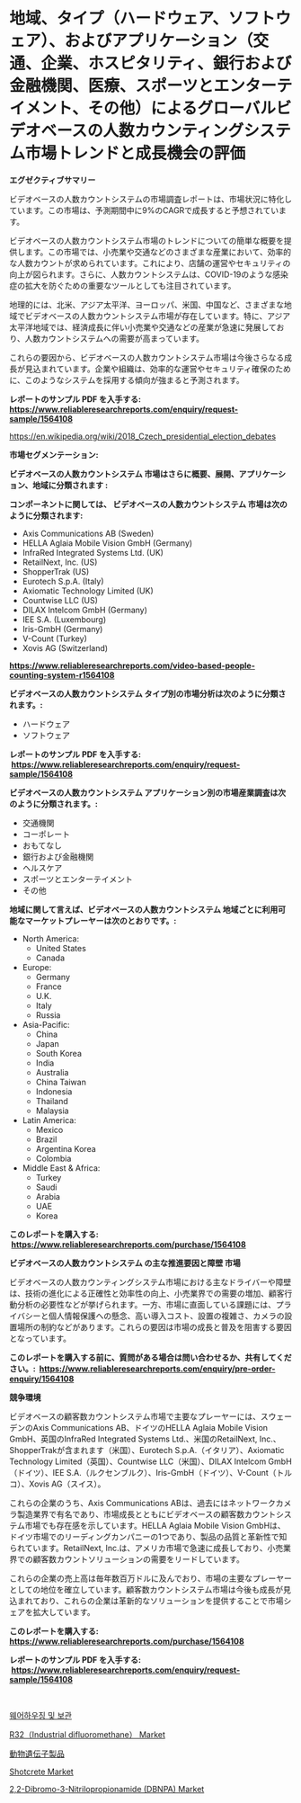 <p><h1>地域、タイプ（ハードウェア、ソフトウェア）、およびアプリケーション（交通、企業、ホスピタリティ、銀行および金融機関、医療、スポーツとエンターテイメント、その他）によるグローバルビデオベースの人数カウンティングシステム市場トレンドと成長機会の評価</h1></p><p><strong>エグゼクティブサマリー</strong></p>
<p><p>ビデオベースの人数カウントシステムの市場調査レポートは、市場状況に特化しています。この市場は、予測期間中に9%のCAGRで成長すると予想されています。</p><p>ビデオベースの人数カウントシステム市場のトレンドについての簡単な概要を提供します。この市場では、小売業や交通などのさまざまな産業において、効率的な人数カウントが求められています。これにより、店舗の運営やセキュリティの向上が図られます。さらに、人数カウントシステムは、COVID-19のような感染症の拡大を防ぐための重要なツールとしても注目されています。</p><p>地理的には、北米、アジア太平洋、ヨーロッパ、米国、中国など、さまざまな地域でビデオベースの人数カウントシステム市場が存在しています。特に、アジア太平洋地域では、経済成長に伴い小売業や交通などの産業が急速に発展しており、人数カウントシステムへの需要が高まっています。</p><p>これらの要因から、ビデオベースの人数カウントシステム市場は今後さらなる成長が見込まれています。企業や組織は、効率的な運営やセキュリティ確保のために、このようなシステムを採用する傾向が強まると予測されます。</p></p>
<p><strong>レポートのサンプル PDF を入手する: <a href="https://www.reliableresearchreports.com/enquiry/request-sample/1564108">https://www.reliableresearchreports.com/enquiry/request-sample/1564108</a></strong></p>
<p><a href="https://en.wikipedia.org/wiki/2018_Czech_presidential_election_debates">https://en.wikipedia.org/wiki/2018_Czech_presidential_election_debates</a></p>
<p><strong>市場セグメンテーション:</strong></p>
<p><strong> ビデオベースの人数カウントシステム 市場はさらに概要、展開、アプリケーション、地域に分類されます :</strong></p>
<p><strong>コンポーネントに関しては、 ビデオベースの人数カウントシステム 市場は次のように分類されます: &nbsp;</strong></p>
<p><ul><li>Axis Communications AB (Sweden)</li><li>HELLA Aglaia Mobile Vision GmbH (Germany)</li><li>InfraRed Integrated Systems Ltd. (UK)</li><li>RetailNext, Inc. (US)</li><li>ShopperTrak (US)</li><li>Eurotech S.p.A. (Italy)</li><li>Axiomatic Technology Limited (UK)</li><li>Countwise LLC (US)</li><li>DILAX Intelcom GmbH (Germany)</li><li>IEE S.A. (Luxembourg)</li><li>Iris-GmbH (Germany)</li><li>V-Count (Turkey)</li><li>Xovis AG (Switzerland)</li></ul></p>
<p><strong><a href="https://www.reliableresearchreports.com/video-based-people-counting-system-r1564108">https://www.reliableresearchreports.com/video-based-people-counting-system-r1564108</a></strong></p>
<p><strong> ビデオベースの人数カウントシステム タイプ別の市場分析は次のように分類されます。:</strong></p>
<p><ul><li>ハードウェア</li><li>ソフトウェア</li></ul></p>
<p><strong>レポートのサンプル PDF を入手する: &nbsp;<a href="https://www.reliableresearchreports.com/enquiry/request-sample/1564108">https://www.reliableresearchreports.com/enquiry/request-sample/1564108</a></strong></p>
<p><strong> ビデオベースの人数カウントシステム アプリケーション別の市場産業調査は次のように分類されます。:</strong></p>
<p><ul><li>交通機関</li><li>コーポレート</li><li>おもてなし</li><li>銀行および金融機関</li><li>ヘルスケア</li><li>スポーツとエンターテイメント</li><li>その他</li></ul></p>
<p><strong>地域に関して言えば、ビデオベースの人数カウントシステム 地域ごとに利用可能なマーケットプレーヤーは次のとおりです。:</strong></p>
<p><ul>
    <li>
        North America:
        <ul>
            <li>United States</li>
            <li>Canada</li>
        </ul>
    </li>
    <li>
        Europe:
        <ul>
            <li>Germany</li>
            <li>France</li>
            <li>U.K.</li>
            <li>Italy</li>
            <li>Russia</li>
        </ul>
    </li>
    <li>
        Asia-Pacific:
        <ul>
            <li>China</li>
            <li>Japan</li>
            <li>South Korea</li>
            <li>India</li>
            <li>Australia</li>
            <li>China Taiwan</li>
            <li>Indonesia</li>
            <li>Thailand</li>
            <li>Malaysia</li>
        </ul>
    </li>
    <li>
        Latin America:
        <ul>
            <li>Mexico</li>
            <li>Brazil</li>
            <li>Argentina Korea</li>
            <li>Colombia</li>
        </ul>
    </li>
    <li>
        Middle East & Africa:
        <ul>
            <li>Turkey</li>
            <li>Saudi</li>
            <li>Arabia</li>
            <li>UAE</li>
            <li>Korea</li>
        </ul>
    </li>
    </ul></p>
<p><strong>このレポートを購入する: &nbsp;<a href="https://www.reliableresearchreports.com/purchase/1564108">https://www.reliableresearchreports.com/purchase/1564108</a></strong></p>
<p><strong>ビデオベースの人数カウントシステム の主な推進要因と障壁 市場</strong></p>
<p><p>ビデオベースの人数カウンティングシステム市場における主なドライバーや障壁は、技術の進化による正確性と効率性の向上、小売業界での需要の増加、顧客行動分析の必要性などが挙げられます。一方、市場に直面している課題には、プライバシーと個人情報保護への懸念、高い導入コスト、設置の複雑さ、カメラの設置場所の制約などがあります。これらの要因は市場の成長と普及を阻害する要因となっています。</p></p>
<p><strong>このレポートを購入する前に、質問がある場合は問い合わせるか、共有してください。:&nbsp; <a href="https://www.reliableresearchreports.com/enquiry/pre-order-enquiry/1564108">https://www.reliableresearchreports.com/enquiry/pre-order-enquiry/1564108</a></strong></p>
<p><strong>競争環境</strong></p>
<p><p>ビデオベースの顧客数カウントシステム市場で主要なプレーヤーには、スウェーデンのAxis Communications AB、ドイツのHELLA Aglaia Mobile Vision GmbH、英国のInfraRed Integrated Systems Ltd.、米国のRetailNext, Inc.、ShopperTrakが含まれます（米国）、Eurotech S.p.A.（イタリア）、Axiomatic Technology Limited（英国）、Countwise LLC（米国）、DILAX Intelcom GmbH（ドイツ）、IEE S.A.（ルクセンブルク）、Iris-GmbH（ドイツ）、V-Count（トルコ）、Xovis AG（スイス）。</p><p>これらの企業のうち、Axis Communications ABは、過去にはネットワークカメラ製造業界で有名であり、市場成長とともにビデオベースの顧客数カウントシステム市場でも存在感を示しています。HELLA Aglaia Mobile Vision GmbHは、ドイツ市場でのリーディングカンパニーの1つであり、製品の品質と革新性で知られています。RetailNext, Inc.は、アメリカ市場で急速に成長しており、小売業界での顧客数カウントソリューションの需要をリードしています。</p><p>これらの企業の売上高は毎年数百万ドルに及んでおり、市場の主要なプレーヤーとしての地位を確立しています。顧客数カウントシステム市場は今後も成長が見込まれており、これらの企業は革新的なソリューションを提供することで市場シェアを拡大しています。</p></p>
<p><strong>このレポートを購入する: &nbsp; <a href="https://www.reliableresearchreports.com/purchase/1564108">https://www.reliableresearchreports.com/purchase/1564108</a></strong></p>
<p><strong>レポートのサンプル PDF を入手する: &nbsp;<a href="https://www.reliableresearchreports.com/enquiry/request-sample/1564108">https://www.reliableresearchreports.com/enquiry/request-sample/1564108</a></strong><strong></strong></p>
<p>&nbsp;</p>
<p><p><a href="https://github.com/LuckeyCorbin/Market-Research-Report-List-1/blob/main/324286710946.md">웨어하우징 및 보관</a></p><p><a href="https://github.com/verajwilson971/Market-Research-Report-List-1/blob/main/r32industrial-difluoromethane-market.md">R32（Industrial difluoromethane） Market</a></p><p><a href="https://github.com/DanykaKilback/Market-Research-Report-List-2/blob/main/12150416303.md">動物遺伝子製品</a></p><p><a href="https://medium.com/@jeancoleman732/shotcrete-market-overview-global-market-trends-and-future-prospects-from-2024-to-2031-f778eb66bad9">Shotcrete Market</a></p><p><a href="https://github.com/ORAZITOM/Market-Research-Report-List-1/blob/main/22-dibromo-3-nitrilopropionamide-dbnpa-market.md">2,2-Dibromo-3-Nitrilopropionamide (DBNPA) Market</a></p></p>